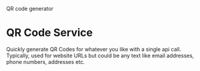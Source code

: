 QR code generator

# QR Code Service

Quickly generate QR Codes for whatever you like with a single api call.
Typically, used for website URLs but could be any text like email addresses, 
phone numbers, addresses etc.
